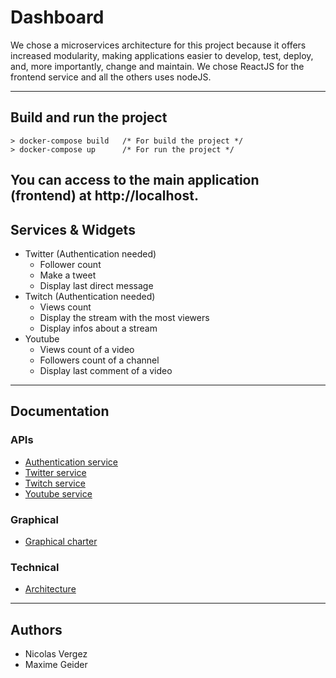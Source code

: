 # Dashboard

We chose a microservices architecture for this project because it offers increased modularity, making applications easier to develop, test, deploy, and, more importantly, change and maintain.
We chose ReactJS for the frontend service and all the others uses nodeJS.

---
## Build and run the project
```
> docker-compose build   /* For build the project */
> docker-compose up      /* For run the project */
```
You can access to the main application (frontend) at http://localhost.
---
## Services & Widgets
- Twitter (Authentication needed)
  - Follower count
  - Make a tweet
  - Display last direct message
- Twitch (Authentication needed)
  - Views count
  - Display the stream with the most viewers
  - Display infos about a stream
- Youtube
  - Views count of a video
  - Followers count of a channel
  - Display last comment of a video
---
## Documentation 
### APIs
- [Authentication service](api/auth)
- [Twitter service](api/twitterb)
- [Twitch service](api/twitch)
- [Youtube service](api/youtube)
### Graphical
- [Graphical charter](documentation/charte_graphique_Dashboard.pdf)
### Technical
- [Architecture](documentation/microservice_architecture.pdf)
---
## Authors
- Nicolas Vergez
- Maxime Geider

